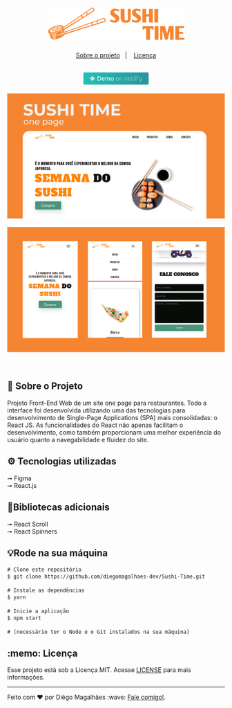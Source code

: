 <h1 align="center">
    <img  style="max-width:350px;" alt="GoBarber API" src="./src/assets/readmelogo.png" />
    <br>
 
</h1>


<h4 align="center">
  
</h4>
<p align="center">
  <a href="#sobre">Sobre o projeto</a>&nbsp;&nbsp;&nbsp;|&nbsp;&nbsp;&nbsp;
  <a href="#license">Licença</a>
</p>
<br>

<div align="center">
<a href="https://timesushi.netlify.app/" target="_blank">
  <img style="max-width:350px; width: 30%" title="Navegue até o site!" src="./src/assets/demoNetlify.png">
  </a>
  <br><br>
    <img src="./src/assets/sushi-time_capa.png">
<br> <br>
   <img src="./src/assets/capaMobileReadme.png">
</div>
<br><br>
<h2 id="sobre">🔎 Sobre o Projeto</h2>
Projeto Front-End Web de um site one page para restaurantes. Todo a interface foi desenvolvida utilizando uma das tecnologias para desenvolvimento de Single-Page Applications (SPA) mais consolidadas: o React JS. As funcionalidades do React não apenas facilitam o desenvolvimento, como também proporcionam uma melhor experiência do usuário quanto a navegabilidade e fluidez do site. 

<h2 id="tecnologias">⚙️ Tecnologias utilizadas</h2>
➙ Figma <br>
➙ React.js
<h2>📍Bibliotecas adicionais</h2>
➙ React Scroll <br>
➙ React Spinners
<h2>💡Rode na sua máquina</h2>

```
# Clone este repositório
$ git clone https://github.com/diegomagalhaes-dev/Sushi-Time.git

# Instale as dependências
$ yarn 

# Inicie a aplicação
$ npm start

# (necessário ter o Node e o Git instalados na sua máquina)
```

<h2 id="license"> :memo: Licença</h2>

Esse projeto está sob  a Licença MIT. Acesse [LICENSE](https://github.com/diegomagalhaes-dev/Sushi-Time/blob/master/LICENSE) para mais informações.
<hr>
Feito com ♥ por Diêgo Magalhães :wave: <a href="https://www.linkedin.com/in/magalhaesdiego/">Fale comigo!</a>.
